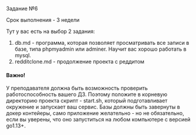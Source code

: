 Задание №6

Срок выполнения - 3 недели

Тут у вас есть на выбор 2 задания:

1) db.md - программа, которая позволяет просматривать все записи в базе, типа phpmyadmin или adminer. Научит вас хорошо работать в mysql.
2) redditclone.md - продолжение проекта с реддитом

#### Важно!
У преподавателя должна быть возможность проверить работоспособность вашего ДЗ.
Поэтому положите в корневую директорию проекта скрипт - start.sh, который подготавливает окружение и запускает ваш сервис.
Базы должны быть завернуты в докер контейеры, само приложение желательно - но не обязательно,
если вы уверены, что оно запуститься на любом компьютере с версией go1.13+.
